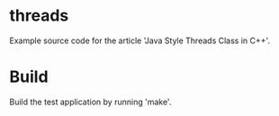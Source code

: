 threads
=======

Example source code for the article 'Java Style Threads Class in C++'.

Build
=====

Build the test application by running 'make'.
